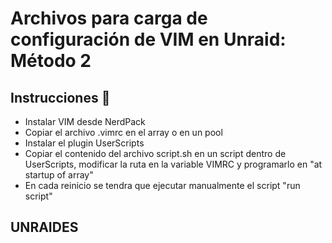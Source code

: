 # Archivos para carga de configuración de VIM en Unraid: Método 2
## Instrucciones 🚀
- Instalar VIM desde NerdPack
- Copiar el archivo .vimrc en el array o en un pool
- Instalar el plugin UserScripts
- Copiar el contenido del archivo script.sh en un script dentro de UserScripts, modificar la ruta en la variable VIMRC y programarlo en "at startup of array"
- En cada reinicio se tendra que ejecutar manualmente el script "run script"
## UNRAIDES
